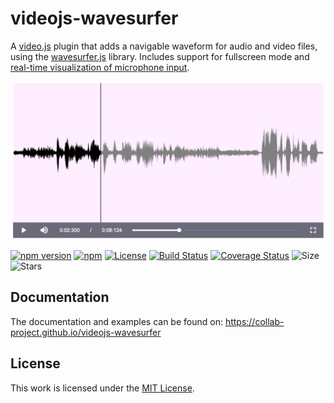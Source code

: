 videojs-wavesurfer
==================

A [video.js](http://www.videojs.com/) plugin that adds a navigable waveform
for audio and video files, using the [wavesurfer.js](https://github.com/katspaugh/wavesurfer.js)
library. Includes support for fullscreen mode and [real-time visualization of microphone
input](https://collab-project.github.io/videojs-wavesurfer/#/microphone).

![Screenshot](https://raw.githubusercontent.com/collab-project/videojs-wavesurfer/master/docs/img/screenshot.png?raw=true "Screenshot")

[![npm version](https://img.shields.io/npm/v/videojs-wavesurfer.svg?style=flat)](https://www.npmjs.com/package/videojs-wavesurfer)
[![npm](https://img.shields.io/npm/dm/videojs-wavesurfer.svg)](https://github.com/collab-project/videojs-wavesurfer/releases)
[![License](https://img.shields.io/npm/l/videojs-wavesurfer.svg)](LICENSE)
[![Build Status](https://travis-ci.org/collab-project/videojs-wavesurfer.svg?branch=master)](https://travis-ci.org/collab-project/videojs-wavesurfer)
[![Coverage Status](https://coveralls.io/repos/github/collab-project/videojs-wavesurfer/badge.svg?branch=master)](https://coveralls.io/github/collab-project/videojs-wavesurfer?branch=master)
![Size](https://img.shields.io/bundlephobia/minzip/videojs-wavesurfer.svg?style=flat)
![Stars](https://img.shields.io/github/stars/collab-project/videojs-wavesurfer.svg?style=social)

## Documentation

The documentation and examples can be found on: https://collab-project.github.io/videojs-wavesurfer

## License

This work is licensed under the [MIT License](LICENSE).
